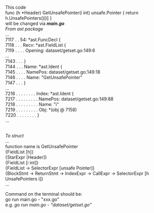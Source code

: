 This code <br>
func (h *Header) GetUnsafePointer(i int) unsafe.Pointer { return h.UnsafePointers()[i] } <br>
will be changed via <b><i> main.go </i></b> <br>
<i>From ast package</i> <br>
...<br>
7117  .  .  54: *ast.FuncDecl {<br>
7118  .  .  .  Recv: *ast.FieldList {<br> 
7119  .  .  .  .  Opening: dataset/getset.go:149:6 <br>
...<br>
7143  .  .  .  } <br>
7144  .  .  .  Name: *ast.Ident { <br>
7145  .  .  .  .  NamePos: dataset/getset.go:149:18 <br>
7146  .  .  .  .  Name: "GetUnsafePointer" <br>
7147  .  .  .  } <br>
...<br>
7216  .  .  .  .  .  .  .  .  Index: *ast.Ident { <br>
7217  .  .  .  .  .  .  .  .  .  NamePos: dataset/getset.go:149:88 <br>
7218  .  .  .  .  .  .  .  .  .  Name: "i" <br>
7219  .  .  .  .  .  .  .  .  .  Obj: *(obj @ 7158) <br>
7220  .  .  .  .  .  .  .  .  } <br>
...<br>

<br>
<i>To struct</i> <br>
...<br>
function name is  GetUnsafePointer <br>
{FieldList [h]} <br>
{StarExpr [Header]} <br>
{FieldList [i int]} <br>
{FieldList -> SelectorExpr [unsafe Pointer]} <br>
{BlockStmt -> ReturnStmt -> IndexExpr -> CallExpr -> SelectorExpr [h UnsafePointers i]} <br>
...<br>

Command on the terminal should be: <br>
go run main.go - "xxx.go" <br>
e.g. <i>go run main.go - "dataset/getset.go"</i>

